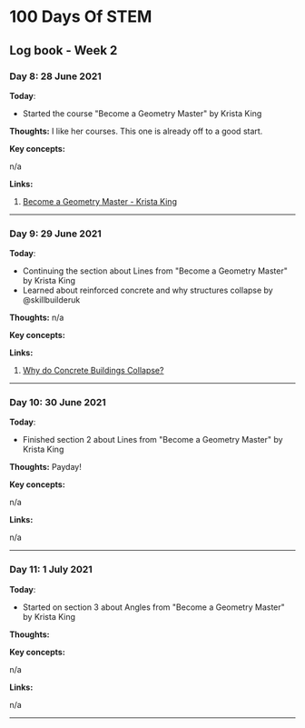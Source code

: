 # 100 Days Of STEM

## Log book - Week 2

### Day 8: 28 June 2021

**Today**:

* Started the course "Become a Geometry Master" by Krista King

**Thoughts:** I like her courses. This one is already off to a good start.

**Key concepts:**

n/a

**Links:**

1. [Become a Geometry Master - Krista King](https://www.udemy.com/course/geometry-basics/)

---

### Day 9: 29 June 2021

**Today**:

* Continuing the section about Lines from "Become a Geometry Master" by Krista King
* Learned about reinforced concrete and why structures collapse by @skillbuilderuk

**Thoughts:** n/a

**Key concepts:**


**Links:**

1. [Why do Concrete Buildings Collapse?](https://www.youtube.com/watch?v=lifCWsD4ckc)

---

### Day 10: 30 June 2021

**Today**: 

* Finished section 2 about Lines from "Become a Geometry Master" by Krista King

**Thoughts:** Payday!

**Key concepts:**

n/a

**Links:**

n/a

---

### Day 11: 1 July 2021

**Today**: 

* Started on section 3 about Angles from "Become a Geometry Master" by Krista King

**Thoughts:**

**Key concepts:**

n/a

**Links:**

n/a

---
